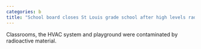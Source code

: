 ```yaml
---
categories: b
title: "School board closes St Louis grade school after high levels radioactive waste found in building"
---
```

Classrooms, the HVAC system and playground were contaminated by radioactive material.